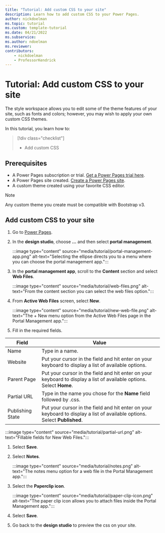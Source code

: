 ```yaml
---
title: "Tutorial: Add custom CSS to your site"
description: Learn how to add custom CSS to your Power Pages.
author: nickdoelman
ms.topic: tutorial
ms.custom: template-tutorial
ms.date: 04/21/2022
ms.subservice:
ms.author: ndoelman 
ms.reviewer: 
contributors:
    - nickdoelman
    - ProfessorKendrick
---
```

# Tutorial: Add custom CSS to your site 

The style workspace allows you to edit some of the theme features of your site, such as fonts and colors; however, you may wish to apply your own custom CSS themes.  

In this tutorial, you learn how to:

> [!div class="checklist"]
> * Add custom CSS

## Prerequisites

- A Power Pages subscription or trial. [Get a Power Pages trial here](trial-signup.md).
- A Power Pages site created. [Create a Power Pages site](create-manage.md).
- A custom theme created using your favorite CSS editor.

> [!NOTE]  
> Any custom theme you create must be compatible with Bootstrap v3.

## Add custom CSS to your site

1. Go to [Power Pages](https://make.powerpages.microsoft.com/).

1. In the **design studio**, choose **...** and then select **portal management**.
    
    :::image type="content" source="media/tutorial/portal-management-app.png" alt-text="Selecting the ellipse directs you to a menu where you can choose the portal management app.":::

1. In the **portal management app**, scroll to the **Content** section and select **Web Files**.

    :::image type="content" source="media/tutorial/web-files.png" alt-text="From the content section you can select the web files option.":::

1. From **Active Web Files** screen, select **New**.

    :::image type="content" source="media/tutorial/new-web-file.png" alt-text="The + New menu option from the Active Web Files page in the Portal Management app.":::

1. Fill in the required fields. 

|Field  |Value  |
|---------|---------|
|Name     |Type in a name.         |
|Website     |Put your cursor in the field and hit enter on your keyboard to display a list of available options.         |
|Parent Page    |Put your cursor in the field and hit enter on your keyboard to display a list of available options.  Select **Home**.         |
|Partial URL    |Type in the name you chose for the **Name** field followed by .css.         |
|Publishing State|Put your cursor in the field and hit enter on your keyboard to display a list of available options.  Select **Published**.|

:::image type="content" source="media/tutorial/partial-url.png" alt-text="Fillable fields for New Web Files.":::

1. Select **Save**.

1. Select **Notes**.

    :::image type="content" source="media/tutorial/notes.png" alt-text="The notes menu option for a web file in the Portal Management app.":::

1. Select the **Paperclip icon**.

    :::image type="content" source="media/tutorial/paper-clip-icon.png" alt-text="The paper clip icon allows you to attach files inside the Portal Management app.":::

1. Select **Save**.

1. Go back to the **design studio** to preview the css on your site.
